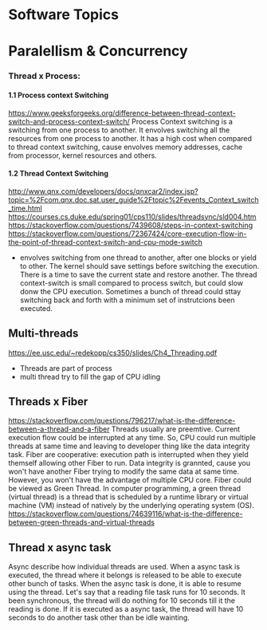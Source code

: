 # Software Topics

# Paralellism & Concurrency
### Thread x Process:

#### 1.1 Process context Switching
https://www.geeksforgeeks.org/difference-between-thread-context-switch-and-process-context-switch/
Process Context switching is a switching from one process to another. It envolves switching all the resources from one process to another.
It has a high cost when compared to thread context switching, cause envolves memory addresses, cache from processor, kernel resources and others.

#### 1.2 Thread Context Switching
http://www.qnx.com/developers/docs/qnxcar2/index.jsp?topic=%2Fcom.qnx.doc.sat.user_guide%2Ftopic%2Fevents_Context_switch_time.html
https://courses.cs.duke.edu/spring01/cps110/slides/threadsync/sld004.htm
https://stackoverflow.com/questions/7439608/steps-in-context-switching
https://stackoverflow.com/questions/72367424/core-execution-flow-in-the-point-of-thread-context-switch-and-cpu-mode-switch
- envolves switching from one thread to another, after one blocks or yield to other. The kernel should save settings before switching the execution. There is a time to save the current state and restore another.
The thread context-switch is small compared to process switch, but could slow donw the CPU execution.
Sometimes a bunch of thread could sttay switching back and forth with a minimum set of instrutcions been executed.

## Multi-threads
https://ee.usc.edu/~redekopp/cs350/slides/Ch4_Threading.pdf
- Threads are part of process
- multi thread try to fill the gap of CPU idling

## Threads x Fiber
https://stackoverflow.com/questions/796217/what-is-the-difference-between-a-thread-and-a-fiber
Threads usually are preemtive. Current execution flow could be interrupted at any time. So, CPU could run multiple threads at same time and leaving to developer thing like the data integrity task. 
Fiber are cooperative: execution path is interrupted when they yield themself allowing other Fiber to run. Data integrity is grannted, cause you won't have another Fiber trying to modify the same data at same time. However, you won't have the advantage of multiple CPU core.
Fiber could be viewed as Green Thread. In computer programming, a green thread (virtual thread) is a thread that is scheduled by a runtime library or virtual machine (VM) instead of natively by the underlying operating system (OS).
https://stackoverflow.com/questions/74639116/what-is-the-difference-between-green-threads-and-virtual-threads


## Thread x async task
Async describe how individual threads are used. When a async task is executed, the thread where it belongs is released to be able to execute other bunch of tasks. When the async task is done, it is able to resume using the thread.
Let's say that a reading file task runs for 10 seconds. It been synchronous, the thread will do nothing for 10 seconds till it the reading is done. If it is executed as a async task, the thread will have 10 seconds to do another task other than be idle wainting.


